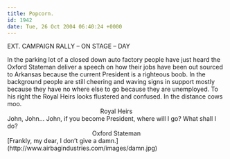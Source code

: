 ```yaml
---
title: Popcorn.
id: 1942
date: Tue, 26 Oct 2004 06:40:24 +0000
---
```


<span class="caps">EXT. CAMPAIGN RALLY – ON STAGE – DAY</span>



<div class="blank">In the parking lot of a closed down auto factory people have just heard the <span class="caps">Oxford Stateman</span> deliver a speech on how their jobs have been out sourced to Arkansas because the current President is a righteous boob. In the background people are still cheering and waving signs in support mostly because they have no where else to go because they are unemployed. To his right the <span class="caps">Royal Heirs</span> looks flustered and confused. In the distance cows moo.</div><div class="caps" style="text-align: center;">Royal Heirs</div>John, John… John, if you become President, where will I go? What shall I do?



<div class="caps" style="text-align: center;">Oxford Stateman</div>[Frankly, my dear, I don’t give a damn.](http://www.airbagindustries.com/images/damn.jpg)





